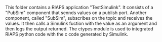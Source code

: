 This folder contains a RIAPS application "TestSimulink". It consists of a "PubSim" component that sennds values on a publish port. Another component, called "SubSim", subscribes on the topic and receives the values. It then calls a Simulink fuction with the value as an argument and then logs the output returned. The ctypes module is used to integrated RIAPS python code with the c code generated by Simulink.
